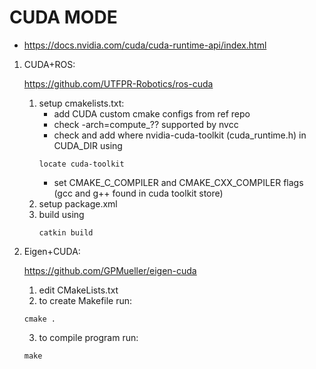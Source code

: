 # CUDA MODE



- https://docs.nvidia.com/cuda/cuda-runtime-api/index.html


1. CUDA+ROS:
    
    https://github.com/UTFPR-Robotics/ros-cuda
    1. setup cmakelists.txt: 
        - add CUDA custom cmake configs from ref repo
        - check -arch=compute_?? supported by nvcc
        - check and add where nvidia-cuda-toolkit (cuda_runtime.h) in CUDA_DIR using
        ```
        locate cuda-toolkit
        ```
        - set CMAKE_C_COMPILER and CMAKE_CXX_COMPILER flags (gcc and g++ found in cuda toolkit store)
    2. setup package.xml
    3. build using 
        ```
        catkin build
        ```


2. Eigen+CUDA:
    
    https://github.com/GPMueller/eigen-cuda
    1. edit CMakeLists.txt
    2. to create Makefile run:
    ```
    cmake .
    ```
    3. to compile program run:
    ```
    make
    ```